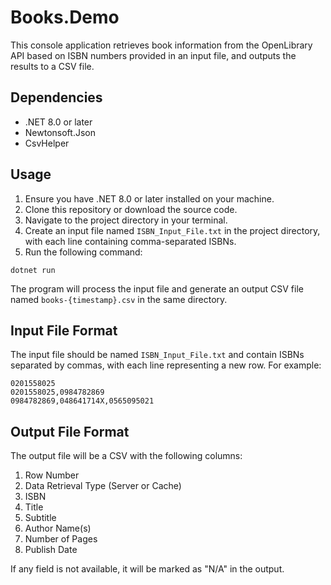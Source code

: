 # Books.Demo
This console application retrieves book information from the OpenLibrary API based on ISBN numbers provided in an input file, and outputs the results to a CSV file.

## Dependencies

- .NET 8.0 or later
- Newtonsoft.Json
- CsvHelper

## Usage

1. Ensure you have .NET 8.0 or later installed on your machine.
2. Clone this repository or download the source code.
3. Navigate to the project directory in your terminal.
4. Create an input file named `ISBN_Input_File.txt` in the project directory, with each line containing comma-separated ISBNs.
5. Run the following command:

```
dotnet run
```

The program will process the input file and generate an output CSV file named `books-{timestamp}.csv` in the same directory.

## Input File Format

The input file should be named `ISBN_Input_File.txt` and contain ISBNs separated by commas, with each line representing a new row. For example:

```
0201558025
0201558025,0984782869
0984782869,048641714X,0565095021
```

## Output File Format

The output file will be a CSV with the following columns:

1. Row Number
2. Data Retrieval Type (Server or Cache)
3. ISBN
4. Title
5. Subtitle
6. Author Name(s)
7. Number of Pages
8. Publish Date

If any field is not available, it will be marked as "N/A" in the output.
